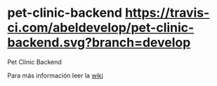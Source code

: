 # pet-clinic-backend  https://travis-ci.com/abeldevelop/pet-clinic-backend.svg?branch=develop
Pet Clinic Backend

Para más información leer la [wiki](https://github.com/abeldevelop/pet-clinic-backend/wiki)